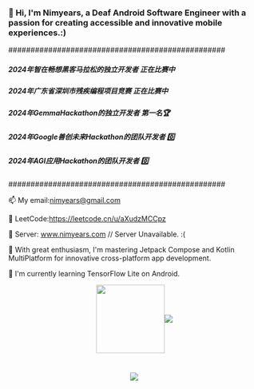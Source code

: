 ### 👋 Hi, I'm Nimyears, a Deaf Android Software Engineer with a passion for creating accessible and innovative mobile experiences.:)

#################################################
##### 2024年智在畅想黑客马拉松的独立开发者 正在比赛中
##### 2024年广东省深圳市残疾编程项目竞赛 正在比赛中
##### 2024年GemmaHackathon的独立开发者  第一名🏆
##### 2024年Google善创未来Hackathon的团队开发者  0️⃣
##### 2024年AGI应用Hackathon的团队开发者   0️⃣

#################################################

📫 My email:nimyears@gmail.com 

👹 LeetCode:https://leetcode.cn/u/aXudzMCCpz

🌟 Server: www.nimyears.com // Server Unavailable. :(

🌱 With great enthusiasm, I'm mastering Jetpack Compose and Kotlin MultiPlatform for innovative cross-platform app development.

🌴 I'm currently learning TensorFlow Lite on Android.





<div align="center" style="display: flex; justify-content: center; align-items: center;">
  <img height="137px" src="https://github-readme-stats.vercel.app/api?username=jienian&hide_title=true&hide_border=true&show_icons=true&line_height=21&text_color=000&icon_color=000&bg_color=0,ea6161,ffc64d,fffc4d,52fa5a&theme=graywhite" />
  <img src="https://github-readme-stats.vercel.app/api/top-langs/?username=jienian&hide_title=true&hide_border=true&layout=compact&langs_count=6&text_color=000&icon_color=fff&bg_color=0,52fa5a,4dfcff,c64dff&theme=graywhite" />
</div>

<h1 align="center"> <a href="https://sunguoqi.com/"> <img src="https://readme-typing-svg.herokuapp.com/?lines=print(%22Hello%2C%20Nimyears!%22);祝您今天愉快!&center=true&size=27"> </a> </h1>

<!--
**jienian/jienian** is a ✨ _special_ ✨ repository because its `README.md` (this file) appears on your GitHub profile.

Here are some ideas to get you started:

- 🔭 I’m currently working on ...
- 🌱 I’m currently learning ...
- 👯 I’m looking to collaborate on ...
- 🤔 I’m looking for help with ...
- 💬 Ask me about ...
- 📫 How to reach me: ...
- 😄 Pronouns: ...
- ⚡ Fun fact: ...
-->
